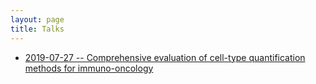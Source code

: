 ```yaml
---
layout: page
title: Talks
---
```


* [2019-07-27 -- Comprehensive evaluation of cell-type quantification methods for immuno-oncology](/assets/2019-07-23_deconvolution-ismb.pdf)
